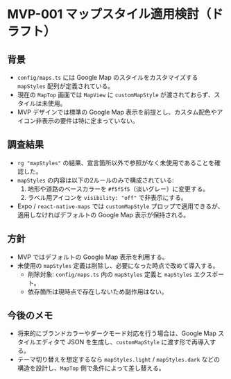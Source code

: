 # MVP-001 マップスタイル適用検討（ドラフト）

## 背景
- `config/maps.ts` には Google Map のスタイルをカスタマイズする `mapStyles` 配列が定義されている。
- 現在の `MapTop` 画面では `MapView` に `customMapStyle` が渡されておらず、スタイルは未使用。
- MVP デザインでは標準の Google Map 表示を前提とし、カスタム配色やアイコン非表示の要件は特に定まっていない。

## 調査結果
- `rg "mapStyles"` の結果、宣言箇所以外で参照がなく未使用であることを確認した。
- `mapStyles` の内容は以下の2ルールのみで構成されている:
  1. 地形や道路のベースカラーを `#f5f5f5`（淡いグレー）に変更する。
  2. ラベル用アイコンを `visibility: "off"` で非表示にする。
- Expo / `react-native-maps` では `customMapStyle` プロップで適用できるが、適用しなければデフォルトの Google Map 表示が保持される。

## 方針
- MVP ではデフォルトの Google Map 表示を利用する。
- 未使用の `mapStyles` 定義は削除し、必要になった時点で改めて導入する。
  - 削除対象: `config/maps.ts` 内の `mapStyles` 定義と `mapStyles` エクスポート。
  - 依存箇所は現時点で存在しないため副作用はない。

## 今後のメモ
- 将来的にブランドカラーやダークモード対応を行う場合は、Google Map スタイルエディタで JSON を生成し、`customMapStyle` に渡す形で再導入する。
- テーマ切り替えを想定するなら `mapStyles.light` / `mapStyles.dark` などの構造を設計し、`MapTop` 側で条件によって差し替える。

